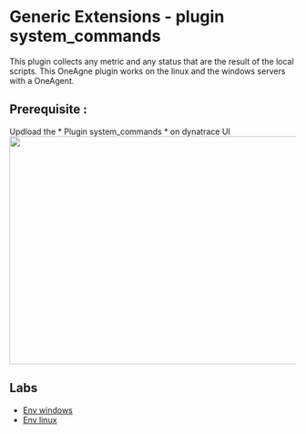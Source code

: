 # Generic Extensions - plugin system_commands

This plugin collects any metric and any status that are the result of the local scripts.
This OneAgne plugin works on the linux and the windows servers with a OneAgent.

## Prerequisite : 
  Updload the * Plugin system_commands * on dynatrace UI
 <img src="https://user-images.githubusercontent.com/40337213/133091166-466c3e10-bc97-4a9d-839a-d53ca92843d9.png" width="700" height="400">
## Labs

 - [Env windows](/windows/Readme.md)
 - [Env linux](/linux/Readme.md)
 

